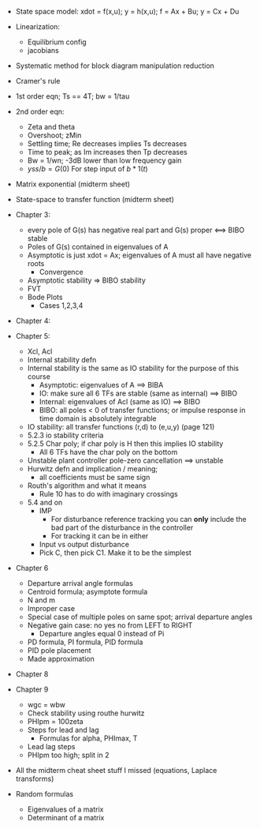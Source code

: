 - State space model: xdot = f(x,u); y = h(x,u); f = Ax + Bu; y = Cx + Du
- Linearization:
  - Equilibrium config 
  - jacobians
- Systematic method for block diagram manipulation reduction
- Cramer's rule
- 1st order eqn; Ts == 4T; bw = 1/tau
- 2nd order eqn:
  - Zeta and theta
  - Overshoot; zMin
  - Settling time; Re decreases implies Ts decreases
  - Time to peak; as Im increases then Tp decreases
  - Bw = 1/wn; -3dB lower than low frequency gain
  - $yss / b = G(0)$ For step input of $b * 1(t)$
- Matrix exponential (midterm sheet)
- State-space to transfer function (midterm sheet)
- Chapter 3:
  - every pole of G(s) has negative real part and G(s) proper <==> BIBO stable
  - Poles of G(s) contained in eigenvalues of A
  - Asymptotic is just xdot = Ax; eigenvalues of A must all have negative roots
    - Convergence
  - Asymptotic stability => BIBO stability
  - FVT
  - Bode Plots
    - Cases 1,2,3,4
- Chapter 4:
- Chapter 5:
  - Xcl, Acl
  - Internal stability defn
  - Internal stability is the same as IO stability for the purpose of this course
    - Asymptotic: eigenvalues of A ==> BIBA
    - IO: make sure all 6 TFs are stable (same as internal) ==> BIBO
    - Internal: eigenvalues of Acl (same as IO) ==> BIBO
    - BIBO: all poles < 0 of transfer functions; or impulse response in time domain is absolutely integrable
  - IO stability: all transfer functions (r,d) to (e,u,y) (page 121)
  - 5.2.3 io stability criteria
  - 5.2.5 Char poly; if char poly is H then this implies IO stability
    - All 6 TFs have the char poly on the bottom
  - Unstable plant controller pole-zero cancellation ==> unstable
  - Hurwitz defn and implication / meaning; 
    - all coefficients must be same sign
  - Routh's algorithm and what it means
    - Rule 10 has to do with imaginary crossings
  - 5.4 and on
    - IMP
      - For disturbance reference tracking you can **only** include the bad part of the disturbance in the controller
      - For tracking it can be in either
    - Input vs output disturbance
    - Pick C, then pick C1. Make it to be the simplest
- Chapter 6
  - Departure arrival angle formulas
  - Centroid formula; asymptote formula
  - N and m
  - Improper case
  - Special case of multiple poles on same spot; arrival departure angles
  - Negative gain case: no yes no from LEFT to RIGHT
    - Departure angles equal 0 instead of Pi
  - PD formula, PI formula, PID formula
  - PID pole placement
  - Made approximation
- Chapter 8
- Chapter 9
  - wgc = wbw
  - Check stability using routhe hurwitz
  - PHIpm = 100zeta
  - Steps for lead and lag
    - Formulas for alpha, PHImax, T
  - Lead lag steps
  - PHIpm too high; split in 2
- All the midterm cheat sheet stuff I missed (equations, Laplace transforms)



- Random formulas
  - Eigenvalues of a matrix
  - Determinant of a matrix